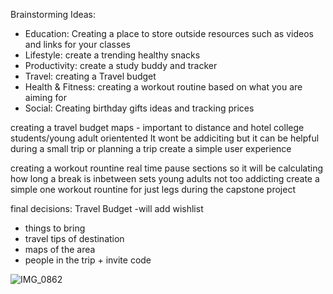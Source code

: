 

Brainstorming Ideas:
- Education: Creating a place to store outside resources such as 
videos and links for your classes
- Lifestyle: create a trending healthy snacks 
- Productivity: create a study buddy and tracker
- Travel: creating a Travel budget
- Health & Fitness: creating a workout routine based on what you are aiming for
- Social: Creating birthday gifts ideas and tracking prices

creating a travel budget 
maps - important to distance and hotel 
college students/young adult orientented
It wont be addiciting but it can be helpful during a small trip or planning
a trip
create a simple user experience

creating a workout rountine 
real time pause sections so it will be calculating how long a break is inbetween sets
young adults
not too addicting 
create a simple one workout rountine for just legs during the capstone project

final decisions: Travel Budget
-will add wishlist 
- things to bring
- travel tips of destination
- maps of the area
- people in the trip + invite code

![IMG_0862](https://github.com/Jaxropix/CapstoneProject/assets/142180880/c970092c-7f47-4800-a070-7537eab04916)

